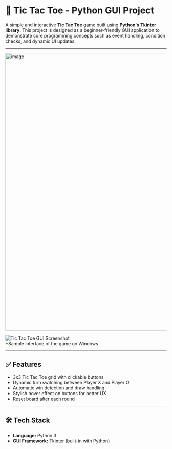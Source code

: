 # 🧠 Tic Tac Toe - Python GUI Project

A simple and interactive **Tic Tac Toe** game built using **Python's Tkinter library**. This project is designed as a beginner-friendly GUI application to demonstrate core programming concepts such as event handling, condition checks, and dynamic UI updates.

---

<img width="1908" height="865" alt="image" src="https://github.com/user-attachments/assets/3a144b10-46bd-484a-bc7f-4328a92bb4a4" />


![Tic Tac Toe GUI Screenshot](https://via.placeholder.com/400x300?text=Tic+Tac+Toe+Game+GUI)  
*Sample interface of the game on Windows 

---

## ✅ Features

- 3x3 Tic Tac Toe grid with clickable buttons
- Dynamic turn switching between Player X and Player O
- Automatic win detection and draw handling
- Stylish hover effect on buttons for better UX
- Reset board after each round

---

## 🛠️ Tech Stack

- **Language:** Python 3
- **GUI Framework:** Tkinter (built-in with Python)
